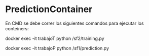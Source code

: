 # PredictionContainer

En CMD se debe correr los siguientes comandos para ejecutar los conteiners:

docker exec -it trabajoT python /sf2/training.py

docker exec -it trabajoP python /sf1/prediction.py
